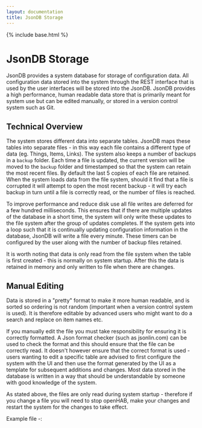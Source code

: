 ```yaml
---
layout: documentation
title: JsonDB Storage
---
```


{% include base.html %}

# JsonDB Storage

JsonDB provides a system database for storage of configuration data. All configuration data stored into the system through the REST interface that is used by the user interfaces will be stored into the JsonDB. JsonDB provides a high performance, human readable data store that is primarily meant for system use but can be edited manually, or stored in a version control system such as Git.

## Technical Overview

The system stores different data into separate tables. JsonDB maps these tables into separate files - in this way each file contains a different type of data (eg. Things, Items, Links).  The system also keeps a number of backups in a ```backup``` folder. Each time a file is updated, the current version will be moved to the ```backup``` folder and timestamped so that the system can retain the most recent files. By default the last 5 copies of each file are retained. When the system loads data from the file system, should it find that a file is corrupted it will attempt to open the most recent backup - it will try each backup in turn until a file is correctly read, or the number of files is reached.

To improve performance and reduce disk use all file writes are deferred for a few hundred milliseconds. This ensures that if there are multiple updates of the database in a short time, the system will only write these updates to the file system after the group of updates completes. If the system gets into a loop such that it is continually updating configuration information in the database, JsonDB will write a file every minute.  These timers can be configured by the user along with the number of backup files retained.

It is worth noting that data is only read from the file system when the table is first created - this is normally on system startup. After this the data is retained in memory and only written to file when there are changes.

## Manual Editing

Data is stored in a "pretty" format to make it more human readable, and is sorted so ordering is not random (important when a version control system is used). It is therefore editable by advanced users who might want to do a search and replace on item names etc.

If you manually edit the file you must take responsibility for ensuring it is correctly formatted. A Json format checker (such as jsonlin.com) can be used to check the format and this should ensure that the file can be correctly read. It doesn't however ensure that the correct format is used - users wanting to edit a specific table are advised to first configure the system with the UI and then use the format generated by the UI as a template for subsequent additions and changes. Most data stored in the database is written in a way that should be understandable by someone with good knowledge of the system.

As stated above, the files are only read during system startup - therefore if you change a file you will need to stop openHAB, make your changes and restart the system for the changes to take effect.

Example file -:

```

```
